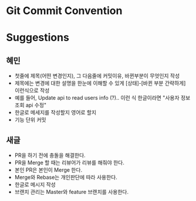 # Git Commit Convention





















# Suggestions

## 혜민
- 첫줄에 제목(어떤 변경인지), 그 다음줄에 커밋이유, 바뀐부분이 무엇인지 작성 
- 제목에는 변경에 대한 설명을 한눈에 이해할 수 있게 [상태]-[바뀐 부분 간략하게] 이런식으로 작성
- 예를 들어, Update api to read users info (?).. 이런 식 한글이라면 "사용자 정보 조회 api 수정"
- 한글로 메세지를 작성할지 영어로 할지
- 기능 단위 커밋

## 새글
- PR을 하기 전에 충돌을 해결한다.
- PR을 Merge 할 때는 리뷰어가 리뷰를 해줘야 한다.
- 본인 PR은 본인이 Merge 한다.
- Merge와 Rebase는 개인판단에 따라 사용한다.
- 한글로 메시지 작성
- 브랜치 관리는 Master와 feature 브랜치를 사용한다.
